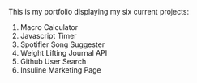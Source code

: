 This is my portfolio displaying my six current projects:
1. Macro Calculator
2. Javascript Timer
3. Spotifier Song Suggester
4. Weight Lifting Journal API
5. Github User Search
6. Insuline Marketing Page  